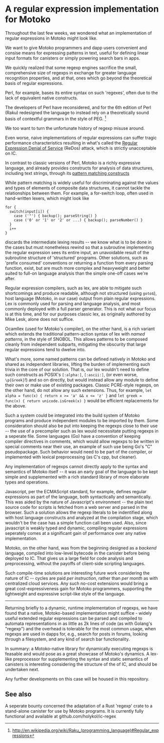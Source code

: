 # A regular expression implementation for Motoko

Throughout the last few weeks, we wondered what an implementation
of regular expressions in Motoko might look like.

We want to give Motoko programmers and dapp users convenient
and consise means for expressing patterns in text, useful for defining
linear input formats for canisters or simply powering search bars in apps.

We quickly realized that some regexp engines sacrifice the small,
comprehensive size of regexps in exchange for greater language recognition
properties, and at that, ones which go beyond the theoretical basis of regular expressions.

Perl, for example, bases its entire syntax on such 'regexes', often
due to the lack of equivalent native constructs.

The developers of Perl have reconsidered, and for the 6th
edition of Perl (Raku) redesigned the language to instead
rely on a theoretically sound basis of contextful grammars in the style of PEG. [^1]

  [^1]: http://en.wikipedia.org/wiki/Raku_(programming_language)#Regular_expressions

We too want to turn the unfortunate history of regexp misuse around.

Even worse, naive implementations of regular expressions
can suffer tragic performance characteristics resulting in what's called
the [Regular Expression Denial of Service](en.wikipedia.org/wiki/ReDoS) (ReDos) attack,
which is strictly unacceptable on IC.

In contrast to classic versions of Perl, Motoko is a richly expressive language,
and already provides constructs for analysis of data structures, including text strings,
through its [pattern matching constructs](internetcomputer.org/docs/current/motoko/main/motoko)
<!-- put a more specific link here -->
While pattern matching is widely useful for discriminating against the values and types of
elements of composite data structures, it cannot tackle the relationships between them.
For example, a for-switch loop, often used in hand-written lexers, which might look like

```
for {
  switch(input[i]) {
    case ('"') { backup(); parseString() }
    case ('0' or '1' or '2' or ...) { backup(); parseNumber() }
  }
  i++
}
```

discards the intermediate lexing results -- we know what is to be done in the cases
but must nonetheless rewind so that a subroutine implementing the regular expression
sees its entire input, an unavoidable result of the subroutine structure of 'structured' programs.
Other solutions, such as 'prefix consumed' conventions or returning a function from every parsing function,
exist, but are much more complex and heavyweight and better suited to full-on language analysis
than the simple one-off cases we're after.

Regular expression compilers, such as lex, are able to mitigate such shortcomings
and produce readable, although not structured (using `goto`s), host language (Motoko, in our case)
output from plain regular expressions.
Lex is commonly used for parsing and language analysis, and most commonly deployed
with a full parser generator. This is not what our focus is at this time,
and for our purposes classic lex, as originally authored by Mike Lesk, alone does not suffice.

Ocamllex (used for Motoko's compiler), on the other hand, is a rich variant which extends the traditional
pattern-action syntax of lex with _named patterns_, in the style of SNOBOL.
This allows patterns to be composed cleanly from independent subparts, mitigating
the obscurity that large regular expressions tend to dwelve into.

What's more, some named patterns can be defined natively in Motoko and
shared as independent libraries, lifting the burden of implementing such trivia
in the core of our solution. That is, our lex wouldn't need to define such
constructs as POSIX's `[:alpha:]`, `[:ascii:]`, (or even worse, `\p{Greek}`!) and so on directly,
but would instead allow any module to define their own or make use of existing
packages. Classic PCRE-style regexps, on the other hand, do not allow any such extensions.
Thus, for example, `let alpha = func(x) { return x >= 'a' && x <= 'z' }` and
`let greek = func(x) { return unicode.isGreek(x) }` would be efficient replacements for the above.

Such a system could be integrated into the build system of Motoko programs
and produce independent modules to be imported by them.
Some consideration should also be put into keeping the regexps
close to their use -- the use of a precompiler such as lex would necessitate
putting regexps in a seperate file. Some languages (Go) have a convention of keeping
compiler directives in comments, which would allow regexps to be written in special
comments near their use, an example of such use being Go's "C" pseudopackage.
Such behavior would need to be part of the compiler, or implemented with lexical preprocessing
(as C's cpp, but cleaner).

Any implementation of regexps cannot directly apply to the syntax and semantics of Motoko itself
-- it was an early goal of the language to be kept simple and supplemented with a rich standard
library of more elaborate types and operations.

Javascript, per the ECMAScript standard, for example, defines regular expressions
as part of the language, both syntactically and semantically.
This was aided by the nature of Javascript's environment -- the plain text source
code for scripts is fetched from a web server and parsed in the browser.
Such a solution allows the regexp literals to be indentified along with host language constructs
and analyzed at the compilation stage, which wouldn't be the case has a simple function call been used.
Also, since javascript is weakly typed and dynamic, compiling regular expressions
seperately comes at a significant gain of performance over any native implementation.

Motoko, on the other hand, was from the beginning designed as a _backend_ language,
compiled into low-level bytecode in the canister before being deployed to IC.
That gives us a large field for code analysis and preprocessing, without the
payoffs of client-side scripting languages.

Such compile-time solutions are interesting future work considering
the nature of IC -- cycles are paid _per instruction_,
rather than _per month_ as with centralized cloud services.
Any such no-cost extensions would bring a great cost-expressiveness gain for Motoko programmers,
supporting the lightweight and expressive script-like style of the language.

---

Returning briefly to a dynamic, runtime implementation of regexps,
we have found that a native, Motoko-based implementation might suffice -
widely useful extended regular expressions can be parsed and compiled
to automata representations in as little as 2k lines of code (as with Golang's "regexp")
and the overhead is tolerable for the most common usage, when regexps are used in dapps for, e.g.,
search for posts in forums, looking through a filesystem, and any kind of search bar functionality.

In summary: a Motoko-native library for dynamically executing regexps is feasable and
would pose as a great showcase of Motoko's dynamics.
A lex-like preprocessor for supplementing the syntax and static semantics of canisters is
interesting considering the structure of the of IC, and should be undertaken next.

Any further developments on this case will be housed in this repository.


## See also

A seperate bounty concerned the adaptation of a Rust 'regexp' crate to
a stand-alone canister for use by Motoko programs.
It is currently fully functional and available at github.com/holykol/ic-regex
